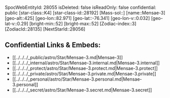 ﻿---
location: [-76.341,82.971,425]
type: Station
tags:
- astro/Star

---
SpocWebEntityId: 28055
isDeleted: false
isReadOnly: false
confidential: public
[star-class::K4]
[star-class-id::28192]
[Mass-sol::]
[name::Mensae-3]
[geo-alt::425]
[geo-lon::82.971]
[geo-lat::-76.341]
[geo-lon-v::0.032]
[geo-lat-v::0.29]
[bright-min::52]
[bright-max::52]
[Zodiac-index::3]
[ZodiacId::28135]
[NextStarId::28056]



## Confidential Links & Embeds: 
- [[../../../_public/astro/Star/Mensae-3.md|Mensae-3]] 
- [[../../../_internal/astro/Star/Mensae-3.internal.md|Mensae-3.internal]] 
- [[../../../_protect/astro/Star/Mensae-3.protect.md|Mensae-3.protect]] 
- [[../../../_private/astro/Star/Mensae-3.private.md|Mensae-3.private]] 
- [[../../../_personal/astro/Star/Mensae-3.personal.md|Mensae-3.personal]] 
- [[../../../_secret/astro/Star/Mensae-3.secret.md|Mensae-3.secret]] 
